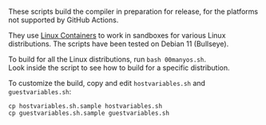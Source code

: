 These scripts build the compiler in preparation for release, for the
platforms not supported by GitHub Actions.

They use [Linux Containers](https://linuxcontainers.org/) to work in
sandboxes for various Linux distributions.  The scripts have been tested
on Debian 11 (Bullseye).

To build for all the Linux distributions, run `bash 00manyos.sh`.\
Look inside the script to see how to build for a specific
distribution.

To customize the build, copy and edit `hostvariables.sh` and
`guestvariables.sh`:
```
cp hostvariables.sh.sample hostvariables.sh
cp guestvariables.sh.sample guestvariables.sh
```
